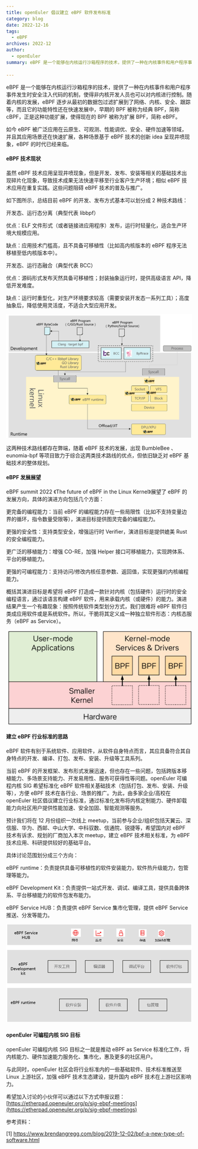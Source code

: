 ```yaml
---
title: openEuler 倡议建立 eBPF 软件发布标准
category: blog
date: 2022-12-16
tags:
  - eBPF
archives: 2022-12
author:
  - openEuler
summary: eBPF 是一个能够在内核运行沙箱程序的技术，提供了一种在内核事件和用户程序事件发生时安全注入代码的机制，使得非内核开发人员也可以对内核进行控制。

---
```



eBPF 是一个能够在内核运行沙箱程序的技术，提供了一种在内核事件和用户程序事件发生时安全注入代码的机制，使得非内核开发人员也可以对内核进行控制。随着内核的发展，eBPF 逐步从最初的数据包过滤扩展到了网络、内核、安全、跟踪等，而且它的功能特性还在快速发展中，早期的 BPF 被称为经典 BPF，简称 cBPF，正是这种功能扩展，使得现在的 BPF 被称为扩展 BPF，简称 eBPF。

如今 eBPF 被广泛应用在云原生、可观测、性能调优、安全、硬件加速等领域，并且其应用场景还在快速扩展，各种场景基于 eBPF 技术的创新 idea 呈现井喷现象，eBPF 的时代已经来临。

#### eBPF 技术现状

虽然 eBPF 技术应用呈现井喷现象，但是开发、发布、安装等相关的基础技术出现碎片化现象，导致技术成果无法快速平移至行业客户生产环境；相似 eBPF 技术应用在重复实践。这些问题阻碍 eBPF 技术的普及与推广。

如下图所示，总结目前 eBPF 的开发、发布方式基本可以划分成 2 种技术路线：

开发态、运行态分离（典型代表 libbpf）

优点：ELF 文件形式（或者链接进应用程序）发布，运行时轻量化，适合生产环境大规模应用。

缺点：应用技术门槛高，且不具备可移植性（比如高内核版本的 eBPF 程序无法移植至低内核版本中）。

开发态、运行态融合（典型代表 BCC）

优点：源码形式发布天然具备可移植性；封装抽象运行时，提供高级语言 API，降低开发难度。

缺点：运行时重型化，对生产环境要求较高（需要安装开发态一系列工具）；高度抽象后，降低使用灵活度，不适合大型应用开发。

![1](images/1.png)

这两种技术路线都存在弊端，随着 eBPF 技术的发展，出现 BumbleBee 、eunomia-bpf 等项目致力于综合这两类技术路线的优点，但依旧缺乏对 eBPF 基础技术的整体规划。

#### eBPF 发展展望

eBPF summit 2022 《The future of eBPF in the Linux Kernel》展望了 eBPF 的发展方向，具体的演进方向包括几个方面：

更完备的编程能力：当前 eBPF 的编程能力存在一些局限性（比如不支持变量边界的循环，指令数量受限等），演进目标提供图灵完备的编程能力。

更强的安全性：支持类型安全，增强运行时 Verifier，演进目标是提供媲美 Rust 的安全编程能力。

更广泛的移植能力：增强 CO-RE，加强 Helper 接口可移植能力，实现跨体系、平台的移植能力。

更强的可编程能力：支持访问/修改内核任意参数、返回值，实现更强的内核编程能力。

概括其演进目标是希望将 eBPF 打造成一款针对内核（包括硬件）运行时的安全编程语言，通过该语言构建 eBPF 软件，用来承载内核（或硬件）的能力。演进结果产生一个有趣现象：按照传统软件类型划分方式，我们很难将 eBPF 软件归类成应用软件或是系统软件。所以，干脆将其定义成一种独立软件形态：内核态服务（eBPF as Service）。

![2](images/2.png)

#### 建立 eBPF 行业标准的思路


eBPF 软件有别于系统软件、应用软件，从软件自身特点而言，其应具备符合其自身特点的开发、编译、打包、发布、安装、升级等工具系列。

当前 eBPF 的开发框架、发布形式发展迅速，但也存在一些问题，包括跨版本移植能力、多场景支持能力、开发易用性、服务可获得性等问题。openEuler 可编程内核 SIG 希望标准化 eBPF 软件相关基础技术（包括打包、发布、安装、升级等），方便 eBPF 技术在各行业、场景的推广。为此，由多家企业/高校在 openEuler 社区倡议建立行业标准，通过标准化发布将内核定制能力、硬件卸载能力向社区用户提供性能加速、安全加固、智能观测等服务。

预计我们将在 12 月份组织一次线上 meetup，当前参与企业/组织包括天翼云、深信服、华为、西邮、中山大学、中科驭数、信通院、锐捷等，希望国内对 eBPF 技术有诉求、规划的厂商加入本次 meetup，建立 eBPF 技术相关标准，为 eBPF 技术应用、科研提供较好的基础平台。

具体讨论范围划分成三个方向：

eBPF runtime：负责提供具备可移植性的软件安装能力，软件热升级能力，包管理等能力。

eBPF Development Kit：负责提供一站式开发、调试、编译工具，提供具备跨体系、平台移植能力的软件包发布能力。

eBPF Service HUB：负责提供 eBPF Service 集市化管理，提供 eBPF Service 推送、分发等能力。


![3](images/3.png)

####  openEuler 可编程内核 SIG 目标

openEuler 可编程内核 SIG 目标之一就是推动 eBPF as Service 标准化工作，将内核能力、硬件加速能力服务化、集市化，惠及更多的社区用户。

与此同时，openEuler 社区会将行业标准内的一些基础软件、技术标准推送至 Linux 上游社区，加强 eBPF 技术生态建设，提升国内 eBPF 技术在上游社区影响力。

希望加入讨论的小伙伴可以通过以下方式申报议题：[https://etherpad.openeuler.org/p/sig-ebpf-meetings](https://etherpad.openeuler.org/p/sig-ebpf-meetings)

参考资料：

[1] https://www.brendangregg.com/blog/2019-12-02/bpf-a-new-type-of-software.html